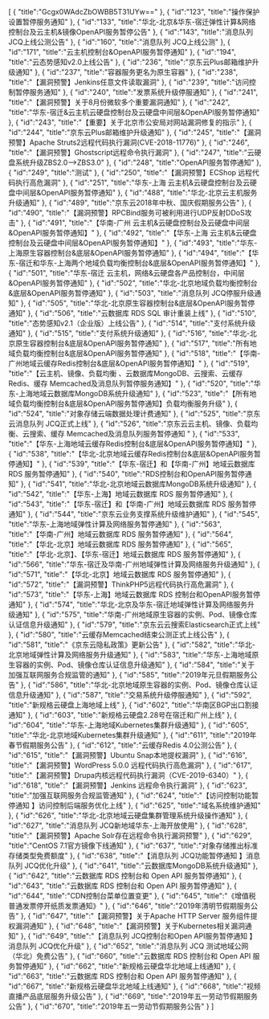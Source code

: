 [
	{
		"title":"Gcgx0WAdcZbOWBB5T31UYw=="
	},
	{
		"id":"123",
		"title":"操作保护设置暂停服务通知"
	},
	{
		"id":"133",
		"title":"华北-北京&华东-宿迁弹性计算&网络控制台及云主机&镜像OpenAPI服务暂停公告"
	},
	{
		"id":"143",
		"title":"消息队列 JCQ上线公测公告"
	},
	{
		"id":"160",
		"title":"消息队列 JCQ上线公测"
	},
	{
		"id":"171",
		"title":"云主机控制台&OpenAPI服务暂停通知"
	},
	{
		"id":"194",
		"title":"云态势感知v2.0上线公告"
	},
	{
		"id":"236",
		"title":"京东云Plus邮箱维护升级通知"
	},
	{
		"id":"237",
		"title":"容器服务更名为原生容器"
	},
	{
		"id":"238",
		"title":"【漏洞预警】Jenkins任意文件读取漏洞"
	},
	{
		"id":"239",
		"title":"访问控制暂停服务通知"
	},
	{
		"id":"240",
		"title":"发票系统升级停服通知"
	},
	{
		"id":"241",
		"title":"【漏洞预警】关于8月份微软多个重要漏洞通知"
	},
	{
		"id":"242",
		"title":"华东-宿迁&云主机云硬盘控制台及云硬盘中间层&OpenAPI服务暂停通知"
	},
	{
		"id":"243",
		"title":"【重要】关于北京市公安局对网站漏洞修复的指示"
	},
	{
		"id":"244",
		"title":"京东云Plus邮箱维护升级通知"
	},
	{
		"id":"245",
		"title":"【漏洞预警】Apache Struts2远程代码执行漏洞(CVE-2018-11776)"
	},
	{
		"id":"246",
		"title":"【漏洞预警】Ghostscript远程命令执行漏洞"
	},
	{
		"id":"247",
		"title":"云硬盘系统升级ZBS2.0-->ZBS3.0"
	},
	{
		"id":"248",
		"title":"OpenAPI服务暂停通知"
	},
	{
		"id":"249",
		"title":"测试"
	},
	{
		"id":"250",
		"title":"【漏洞预警】ECShop 远程代码执行高危漏洞"
	},
	{
		"id":"251",
		"title":"华东-上海 云主机&云硬盘控制台及云硬盘中间层&OpenAPI服务暂停通知"
	},
	{
		"id":"488",
		"title":"华北-北京云主机服务升级通知"
	},
	{
		"id":"489",
		"title":"京东云2018年中秋、国庆假期服务公告"
	},
	{
		"id":"490",
		"title":"【漏洞预警】RPCBind服务可被利用进行UDP反射DDoS攻击"
	},
	{
		"id":"491",
		"title":"【华南-广州 云主机&云硬盘控制台及云硬盘中间层&OpenAPI服务暂停通知】"
	},
	{
		"id":"492",
		"title":"【华东-上海 云主机&云硬盘控制台及云硬盘中间层&OpenAPI服务暂停通知】"
	},
	{
		"id":"493",
		"title":"华东-上海原生容器控制台&底层&OpenAPI服务暂停通知"
	},
	{
		"id":"494",
		"title":"【华东-宿迁和华东-上海两个地域负载均衡控制台&底层&OpenAPI服务暂停通知】"
	},
	{
		"id":"501",
		"title":"华东-宿迁 云主机，网络&云硬盘各产品控制台，中间层&OpenAPI服务暂停通知"
	},
	{
		"id":"502",
		"title":"华北-北京地域负载均衡控制台&底层&OpenAPI服务暂停通知"
	},
	{
		"id":"503",
		"title":"消息队列 JCQ停服升级通知"
	},
	{
		"id":"505",
		"title":"华北-北京原生容器控制台&底层&OpenAPI服务暂停通知"
	},
	{
		"id":"506",
		"title":"云数据库 RDS SQL 审计重装上线"
	},
	{
		"id":"510",
		"title":"态势感知v2.1（企业版）上线公告"
	},
	{
		"id":"514",
		"title":"支付系统升级通知"
	},
	{
		"id":"515",
		"title":"支付系统升级通知"
	},
	{
		"id":"516",
		"title":"华北-北京原生容器控制台&底层&OpenAPI服务暂停通知"
	},
	{
		"id":"517",
		"title":"所有地域负载均衡控制台&底层&OpenAPI服务暂停通知"
	},
	{
		"id":"518",
		"title":"【华南-广州地域云缓存Redis控制台&底层&OpenAPI服务暂停通知】"
	},
	{
		"id":"519",
		"title":"【云主机、镜像、负载均衡 、云数据库MongoDB、云搜索、云缓存Redis、缓存 Memcached及消息队列暂停服务通知】"
	},
	{
		"id":"520",
		"title":"华东-上海地域云数据库MongoDB系统升级通知"
	},
	{
		"id":"523",
		"title":"【所有地域负载均衡控制台&底层&OpenAPI服务暂停通知】负载均衡服务升级"
	},
	{
		"id":"524",
		"title":"对象存储云端数据处理计费通知"
	},
	{
		"id":"525",
		"title":"京东云消息队列 JCQ正式上线"
	},
	{
		"id":"526",
		"title":"京东云云主机、镜像、负载均衡、云搜索、缓存 Memcached及消息队列服务暂停通知 "
	},
	{
		"id":"533",
		"title":"【华东-上海地域云缓存Redis控制台&底层&OpenAPI服务暂停通知】"
	},
	{
		"id":"538",
		"title":"【华北-北京地域云缓存Redis控制台&底层&OpenAPI服务暂停通知】"
	},
	{
		"id":"539",
		"title":"【华东-宿迁】和【华南-广州】地域云数据库 RDS 服务暂停通知"
	},
	{
		"id":"540",
		"title":"RDS控制台和OpenAPI服务暂停通知"
	},
	{
		"id":"541",
		"title":"华北-北京地域云数据库MongoDB系统升级通知"
	},
	{
		"id":"542",
		"title":"【华东-上海】地域云数据库 RDS 服务暂停通知"
	},
	{
		"id":"543",
		"title":"【华东-宿迁】和【华南-广州】地域云数据库 RDS 服务暂停通知"
	},
	{
		"id":"544",
		"title":"京东云业务支撑系统升级维护通知"
	},
	{
		"id":"545",
		"title":"华东-上海地域弹性计算及网络服务暂停通知"
	},
	{
		"id":"563",
		"title":"【华南-广州】地域云数据库 RDS 服务暂停通知"
	},
	{
		"id":"564",
		"title":"【华北-北京】地域云数据库 RDS 服务暂停通知"
	},
	{
		"id":"565",
		"title":"【华北-北京】、【华东-宿迁】地域云数据库 RDS 服务暂停通知"
	},
	{
		"id":"566",
		"title":"华东-宿迁及华南-广州地域弹性计算及网络服务升级通知"
	},
	{
		"id":"571",
		"title":"【华北-北京】地域云数据库 RDS 服务暂停通知"
	},
	{
		"id":"572",
		"title":"【漏洞预警】ThinkPHP5远程代码执行高危漏洞"
	},
	{
		"id":"573",
		"title":"【华东-上海】地域云数据库 RDS 控制台和OpenAPI服务暂停通知"
	},
	{
		"id":"574",
		"title":"华北-北京及华东-宿迁地域弹性计算及网络服务升级通知"
	},
	{
		"id":"575",
		"title":"华南-广州地域原生容器的实例、Pod、镜像仓库认证信息升级通知"
	},
	{
		"id":"579",
		"title":"京东云云搜索Elasticsearch正式上线"
	},
	{
		"id":"580",
		"title":"云缓存Memcached结束公测正式上线公告"
	},
	{
		"id":"581",
		"title":"《京东云隐私政策》更新公告"
	},
	{
		"id":"582",
		"title":"华北-北京地域弹性计算及网络服务升级通知"
	},
	{
		"id":"583",
		"title":"华东-上海地域原生容器的实例、Pod、镜像仓库认证信息升级通知"
	},
	{
		"id":"584",
		"title":"关于加强互联网服务合规监管的通知"
	},
	{
		"id":"585",
		"title":"2019年元旦假期服务公告"
	},
	{
		"id":"586",
		"title":"华北-北京地域原生容器的实例、Pod、镜像仓库认证信息升级通知"
	},
	{
		"id":"587",
		"title":"交易系统升级停服通知"
	},
	{
		"id":"592",
		"title":"新规格云硬盘上海地域上线"
	},
	{
		"id":"602",
		"title":"华南区BGP出口割接通知"
	},
	{
		"id":"603",
		"title":"新规格云硬盘2.28号在宿迁和广州上线"
	},
	{
		"id":"604",
		"title":"华东-上海地域Kubernetes集群升级通知"
	},
	{
		"id":"605",
		"title":"华北-北京地域Kubernetes集群升级通知"
	},
	{
		"id":"611",
		"title":"2019年春节假期服务公告"
	},
	{
		"id":"612",
		"title":"云缓存Redis 4.0公测公告"
	},
	{
		"id":"615",
		"title":"【漏洞预警】Ubuntu Snap本地提权漏洞"
	},
	{
		"id":"616",
		"title":"【漏洞预警】WordPress 5.0.0 远程代码执行高危漏洞"
	},
	{
		"id":"617",
		"title":"【漏洞预警】Drupa内核远程代码执行漏洞（CVE-2019-6340）"
	},
	{
		"id":"618",
		"title":"【漏洞预警】Jenkins 远程命令执行漏洞"
	},
	{
		"id":"623",
		"title":"加强互联网服务合规监管通知"
	},
	{
		"id":"624",
		"title":"【访问控制功能暂停通知 】访问控制后端服务优化上线"
	},
	{
		"id":"625",
		"title":"域名系统维护通知"
	},
	{
		"id":"626",
		"title":"华北-北京地域云硬盘集群管理系统升级操作通知"
	},
	{
		"id":"627",
		"title":"消息队列 JCQ新地域华东-上海开放使用"
	},
	{
		"id":"628",
		"title":"【漏洞预警】Apache Solr存在远程命令执行漏洞预警"
	},
	{
		"id":"629",
		"title":"CentOS 7.1官方镜像下线通知"
	},
	{
		"id":"637",
		"title":"对象存储推出标准存储类型免费额度"
	},
	{
		"id":"638",
		"title":"【消息队列 JCQ功能暂停通知 】消息队列 JCQ优化升级"
	},
	{
		"id":"641",
		"title":"云数据库MongoDB系统升级通知"
	},
	{
		"id":"642",
		"title":"云数据库 RDS 控制台和 Open API 服务暂停通知"
	},
	{
		"id":"643",
		"title":"云数据库 RDS 控制台和 Open API 服务暂停通知"
	},
	{
		"id":"644",
		"title":"CDN控制台菜单位置变更"
	},
	{
		"id":"645",
		"title":"《增值税普通发票停开纸质发票通知》"
	},
	{
		"id":"646",
		"title":"2019年清明节假期服务公告"
	},
	{
		"id":"647",
		"title":"【漏洞预警】关于Apache HTTP Server 服务组件提权漏洞通知"
	},
	{
		"id":"648",
		"title":"【漏洞预警】关于Kubernetes相关漏洞通知"
	},
	{
		"id":"649",
		"title":"【消息队列 JCQ控制台和Open API服务暂停通知 】消息队列 JCQ优化升级"
	},
	{
		"id":"652",
		"title":"消息队列 JCQ 测试地域公网（华北）免费公告"
	},
	{
		"id":"660",
		"title":"云数据库 RDS 控制台和 Open API 服务暂停通知"
	},
	{
		"id":"662",
		"title":"新规格云硬盘华北地域上线通知"
	},
	{
		"id":"663",
		"title":"云数据库 RDS 控制台和 Open API 服务暂停通知"
	},
	{
		"id":"667",
		"title":"新规格云硬盘华北地域上线通知"
	},
	{
		"id":"668",
		"title":"视频直播产品底层服务升级公告"
	},
	{
		"id":"669",
		"title":"2019年五一劳动节假期服务公告"
	},
	{
		"id":"670",
		"title":"2019年五一劳动节假期服务公告"
	}
]